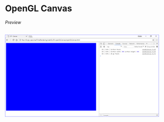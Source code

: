# OpenGL Canvas

###### Preview

![openGLCanvas][opengl-canvas-image]

[//]: # "Image declaration"
[opengl-canvas-image]: ./preview/openGLCanvas.png " OpenGL Canvas"
